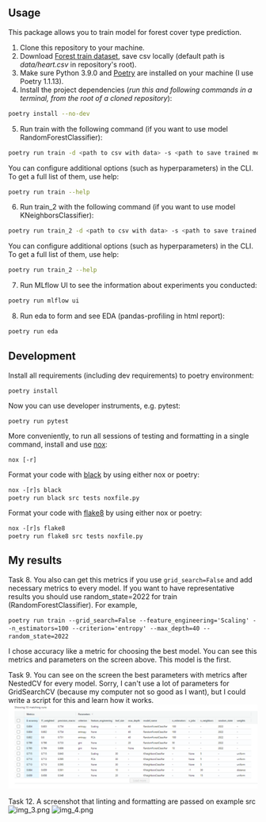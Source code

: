 ## Usage
This package allows you to train model for forest cover type prediction.
1. Clone this repository to your machine.
2. Download [Forest train dataset](https://www.kaggle.com/competitions/forest-cover-type-prediction), save csv locally (default path is *data/heart.csv* in repository's root).
3. Make sure Python 3.9.0 and [Poetry](https://python-poetry.org/docs/) are installed on your machine (I use Poetry 1.1.13).
4. Install the project dependencies (*run this and following commands in a terminal, from the root of a cloned repository*):
```sh
poetry install --no-dev
```
5. Run train with the following command (if you want to use model RandomForestClassifier):
```sh
poetry run train -d <path to csv with data> -s <path to save trained model>
```
You can configure additional options (such as hyperparameters) in the CLI. To get a full list of them, use help:
```sh
poetry run train --help
```
6. Run train_2 with the following command (if you want to use model KNeighborsClassifier):
```sh
poetry run train_2 -d <path to csv with data> -s <path to save trained model>
```
You can configure additional options (such as hyperparameters) in the CLI. To get a full list of them, use help:
```sh
poetry run train_2 --help
```
7. Run MLflow UI to see the information about experiments you conducted:
```sh
poetry run mlflow ui
```
8. Run eda to form and see EDA (pandas-profiling in html report):
```sh
poetry run eda
```
## Development

Install all requirements (including dev requirements) to poetry environment:
```
poetry install
```
Now you can use developer instruments, e.g. pytest:
```
poetry run pytest
```
More conveniently, to run all sessions of testing and formatting in a single command, install and use [nox](https://nox.thea.codes/en/stable/): 
```
nox [-r]
```
Format your code with [black](https://github.com/psf/black) by using either nox or poetry:
```
nox -[r]s black
poetry run black src tests noxfile.py
```
Format your code with [flake8](https://github.com/psf/black) by using either nox or poetry:
```
nox -[r]s flake8
poetry run flake8 src tests noxfile.py
```

## My results

Task 8. You also can get this metrics if you use `grid_search=False` and add necessary metrics to every model. If you want to have representative results you should use random_state=2022 for train (RandomForestClassifier). For example,  
```
poetry run train --grid_search=False --feature_engineering='Scaling' --n_estimators=100 --criterion='entropy' --max_depth=40 --random_state=2022
```


I chose accuracy like a metric for choosing the best model. You can see this metrics and parameters on the screen above. This model is the first.

Task 9. You can see on the screen the best parameters with metrics after NestedCV for every model. Sorry, I can't use a lot of parameters for GridSearchCV (because my computer not so good as I want), but I could write a script for this and learn how it works. 
![Image text](https://github.com/ElVLeo/machine_learning/blob/main/%D1%81%D0%BD%D0%B8%D0%BC%D0%BE%D0%BA%20%D0%B4%D0%BB%D1%8F%20readme.PNG)

Task 12. A screenshot that linting and formatting are passed on example src
![img_3.png](img_3.png)
![img_4.png](img_4.png)
